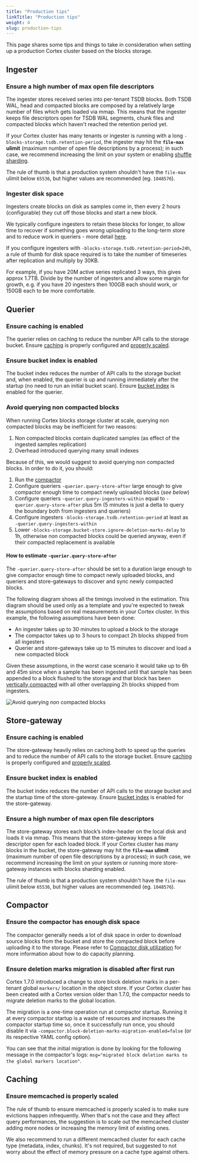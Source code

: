 ```yaml
---
title: "Production tips"
linkTitle: "Production tips"
weight: 4
slug: production-tips
---
```


This page shares some tips and things to take in consideration when setting up a production Cortex cluster based on the blocks storage.

## Ingester

### Ensure a high number of max open file descriptors

The ingester stores received series into per-tenant TSDB blocks. Both TSDB WAL, head and compacted blocks are composed by a relatively large number of files which gets loaded via mmap. This means that the ingester keeps file descriptors open for TSDB WAL segments, chunk files and compacted blocks which haven't reached the retention period yet.

If your Cortex cluster has many tenants or ingester is running with a long `-blocks-storage.tsdb.retention-period`, the ingester may hit the **`file-max` ulimit** (maximum number of open file descriptions by a process); in such case, we recommend increasing the limit on your system or enabling [shuffle sharding](../guides/shuffle-sharding.md).

The rule of thumb is that a production system shouldn't have the `file-max` ulimit below `65536`, but higher values are recommended (eg. `1048576`).

### Ingester disk space

Ingesters create blocks on disk as samples come in, then every 2 hours (configurable) they cut off those blocks and start a new block.

We typically configure ingesters to retain these blocks for longer, to allow time to recover if something goes wrong uploading to the long-term store and to reduce work in queriers - more detail [here](#how-to-estimate--querierquery-store-after).

If you configure ingesters with `-blocks-storage.tsdb.retention-period=24h`, a rule of thumb for disk space required is to take the number of timeseries after replication and multiply by 30KB.

For example, if you have 20M active series replicated 3 ways, this gives approx 1.7TB.  Divide by the number of ingesters and allow some margin for growth, e.g. if you have 20 ingesters then 100GB each should work, or 150GB each to be more comfortable.

## Querier

### Ensure caching is enabled

The querier relies on caching to reduce the number API calls to the storage bucket. Ensure [caching](./querier.md#caching) is properly configured and [properly scaled](#ensure-memcached-is-properly-scaled).

### Ensure bucket index is enabled

The bucket index reduces the number of API calls to the storage bucket and, when enabled, the querier is up and running immediately after the startup (no need to run an initial bucket scan). Ensure [bucket index](./bucket-index.md) is enabled for the querier.

### Avoid querying non compacted blocks

When running Cortex blocks storage cluster at scale, querying non compacted blocks may be inefficient for two reasons:

1. Non compacted blocks contain duplicated samples (as effect of the ingested samples replication)
2. Overhead introduced querying many small indexes

Because of this, we would suggest to avoid querying non compacted blocks. In order to do it, you should:

1. Run the [compactor](./compactor.md)
1. Configure queriers `-querier.query-store-after` large enough to give compactor enough time to compact newly uploaded blocks (_see below_)
1. Configure queriers `-querier.query-ingesters-within` equal to `-querier.query-store-after` plus 5m (5 minutes is just a delta to query the boundary both from ingesters and queriers)
1. Configure ingesters `-blocks-storage.tsdb.retention-period` at least as `-querier.query-ingesters-within`
1. Lower `-blocks-storage.bucket-store.ignore-deletion-marks-delay` to 1h, otherwise non compacted blocks could be queried anyway, even if their compacted replacement is available

#### How to estimate `-querier.query-store-after`

The `-querier.query-store-after` should be set to a duration large enough to give compactor enough time to compact newly uploaded blocks, and queriers and store-gateways to discover and sync newly compacted blocks.

The following diagram shows all the timings involved in the estimation. This diagram should be used only as a template and you're expected to tweak the assumptions based on real measurements in your Cortex cluster. In this example, the following assumptions have been done:

- An ingester takes up to 30 minutes to upload a block to the storage
- The compactor takes up to 3 hours to compact 2h blocks shipped from all ingesters
- Querier and store-gateways take up to 15 minutes to discover and load a new compacted block

Given these assumptions, in the worst case scenario it would take up to 6h and 45m since when a sample has been ingested until that sample has been appended to a block flushed to the storage and that block has been [vertically compacted](./compactor.md) with all other overlapping 2h blocks shipped from ingesters.

![Avoid querying non compacted blocks](/images/blocks-storage/avoid-querying-non-compacted-blocks.png)
<!-- Diagram source at https://docs.google.com/presentation/d/1bHp8_zcoWCYoNU2AhO2lSagQyuIrghkCncViSqn14cU/edit -->

## Store-gateway

### Ensure caching is enabled

The store-gateway heavily relies on caching both to speed up the queries and to reduce the number of API calls to the storage bucket. Ensure [caching](./store-gateway.md#caching) is properly configured and [properly scaled](#ensure-memcached-is-properly-scaled).

### Ensure bucket index is enabled

The bucket index reduces the number of API calls to the storage bucket and the startup time of the store-gateway. Ensure [bucket index](./bucket-index.md) is enabled for the store-gateway.

### Ensure a high number of max open file descriptors

The store-gateway stores each block’s index-header on the local disk and loads it via mmap. This means that the store-gateway keeps a file descriptor open for each loaded block. If your Cortex cluster has many blocks in the bucket, the store-gateway may hit the **`file-max` ulimit** (maximum number of open file descriptions by a process); in such case, we recommend increasing the limit on your system or running more store-gateway instances with blocks sharding enabled.

The rule of thumb is that a production system shouldn't have the `file-max` ulimit below `65536`, but higher values are recommended (eg. `1048576`).

## Compactor

### Ensure the compactor has enough disk space

The compactor generally needs a lot of disk space in order to download source blocks from the bucket and store the compacted block before uploading it to the storage. Please refer to [Compactor disk utilization](./compactor.md#compactor-disk-utilization) for more information about how to do capacity planning.

### Ensure deletion marks migration is disabled after first run

Cortex 1.7.0 introduced a change to store block deletion marks in a per-tenant global `markers/` location in the object store. If your Cortex cluster has been created with a Cortex version older than 1.7.0, the compactor needs to migrate deletion marks to the global location.

The migration is a one-time operation run at compactor startup. Running it at every compactor startup is a waste of resources and increases the compactor startup time so, once it successfully run once, you should disable it via `-compactor.block-deletion-marks-migration-enabled=false` (or its respective YAML config option).

You can see that the initial migration is done by looking for the following message in the compactor's logs:
`msg="migrated block deletion marks to the global markers location"`.

## Caching

### Ensure memcached is properly scaled

The rule of thumb to ensure memcached is properly scaled is to make sure evictions happen infrequently. When that's not the case and they affect query performances, the suggestion is to scale out the memcached cluster adding more nodes or increasing the memory limit of existing ones.

We also recommend to run a different memcached cluster for each cache type (metadata, index, chunks). It's not required, but suggested to not worry about the effect of memory pressure on a cache type against others.
